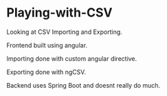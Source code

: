 # Playing-with-CSV

Looking at CSV Importing and Exporting.

Frontend built using angular.

Importing done with custom angular directive.

Exporting done with ngCSV.

Backend uses Spring Boot and doesnt really do much. 

